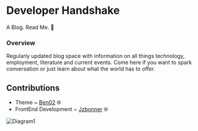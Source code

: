 # Developer Handshake 
A Blog. Read Me. 📑

### Overview 
Regularly updated blog space with information on all things technology, employment, literature and current events. Come here if you want to spark conversation or just learn about what the world has to offer. 

## Contributions 
* Theme ~ [Ben02](https://github.com/Ben02/hexo-theme-Anatole) 🌐
* FrontEnd Development ~ [Jzbonner](https://github.com/Jzbonner) 🌐

![Diagram1](http://www.wploka.com/wp-content/uploads/2017/12/wordpress-cms-blog.jpg)
